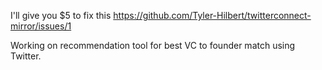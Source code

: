 I'll give you $5 to fix this https://github.com/Tyler-Hilbert/twitterconnect-mirror/issues/1  



Working on recommendation tool for best VC to founder match using Twitter.
